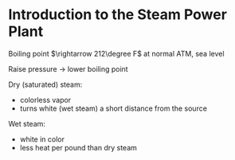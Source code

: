 # Introduction to the Steam Power Plant

Boiling point $\rightarrow 212\degree F$ at normal ATM, sea level

Raise pressure -> lower boiling point

Dry (saturated) steam:
- colorless vapor
- turns white (wet steam) a short distance from the source

Wet steam:
- white in color
- less heat per pound than dry steam



